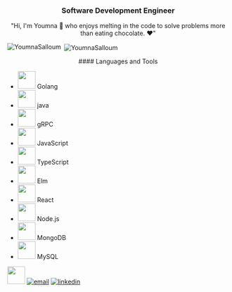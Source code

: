 <h3 align="center">Software Development Engineer</h3> 
<p align="center">
  "Hi, I'm Youmna 👋 who enjoys melting in the code to solve problems more than eating chocolate. ❤️"
</p>
<p><img align="left" src="https://github-readme-stats.vercel.app/api/top-langs?username=YoumnaSalloum&show_icons=true&locale=en&layout=compact" alt="YoumnaSalloum" /></p>

<p>&nbsp;<img align="center" src="https://github-readme-stats.vercel.app/api?username=YoumnaSalloum&show_icons=true&locale=en" alt="YoumnaSalloum" /></p>

<p align="center">
#### Languages and Tools

- <img width="40px" src="https://cdn.jsdelivr.net/gh/devicons/devicon@latest/icons/go/go-original-wordmark.svg" /> Golang
- <img width="40px" src="https://cdn.jsdelivr.net/gh/devicons/devicon@latest/icons/java/java-original-wordmark.svg" />  java
- <img width="40px" src="https://cdn.jsdelivr.net/gh/devicons/devicon@latest/icons/grpc/grpc-plain.svg" />  gRPC
-  <img width="40px" src="https://cdn.jsdelivr.net/gh/devicons/devicon@latest/icons/javascript/javascript-original.svg" /> JavaScript
-  <img width="40px" src="https://cdn.jsdelivr.net/gh/devicons/devicon@latest/icons/typescript/typescript-original.svg" /> TypeScript
-  <img width="40px"  src="https://cdn.jsdelivr.net/gh/devicons/devicon@latest/icons/elm/elm-original-wordmark.svg" /> Elm
- <img width="40px" src="https://cdn.jsdelivr.net/gh/devicons/devicon/icons/react/react-original.svg" /> React
- <img width="40px" src="https://cdn.jsdelivr.net/gh/devicons/devicon/icons/nodejs/nodejs-original.svg" />  Node.js
- <img width="40px" src="https://cdn.jsdelivr.net/gh/devicons/devicon@latest/icons/mongodb/mongodb-original-wordmark.svg" />  MongoDB
- <img width="40px" src="https://cdn.jsdelivr.net/gh/devicons/devicon@latest/icons/mysql/mysql-plain-wordmark.svg" />  MySQL      
</p>

<img src="https://raw.githubusercontent.com/innng/innng/master/assets/kyubey.gif" height="40" />
<a href="mailto:youmna61998@gmail.com"><img src="https://img.icons8.com/color/96/000000/gmail.png" alt="email"/></a>
<a href="https://www.linkedin.com/in/youmna-salloum/"><img src="https://img.icons8.com/color/96/000000/linkedin.png" alt="linkedin"/></a>
